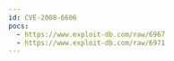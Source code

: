 ```yaml
---
id: CVE-2008-6606
pocs:
  - https://www.exploit-db.com/raw/6967
  - https://www.exploit-db.com/raw/6971
---
```

